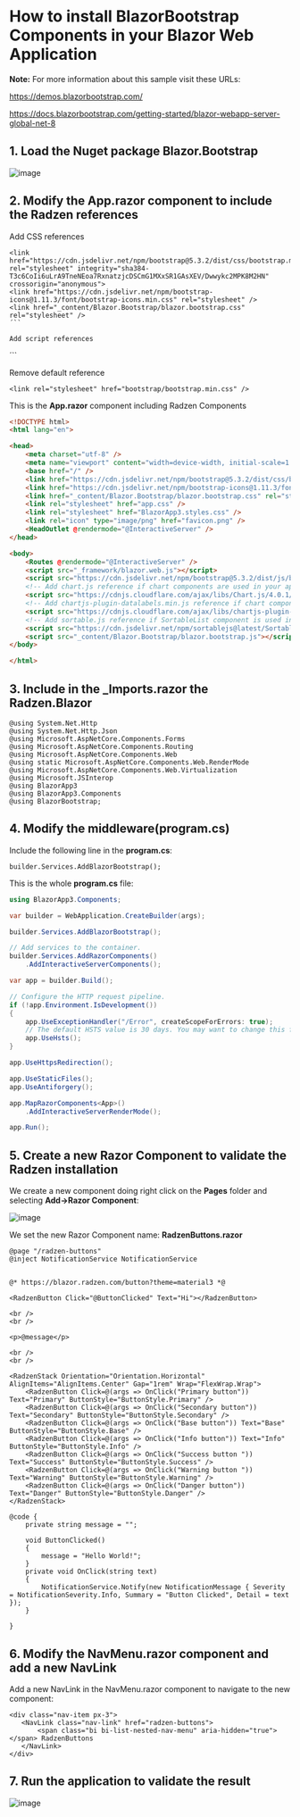 # How to install BlazorBootstrap Components in your Blazor Web Application

**Note:** For more information about this sample visit these URLs:

https://demos.blazorbootstrap.com/

https://docs.blazorbootstrap.com/getting-started/blazor-webapp-server-global-net-8

## 1. Load the Nuget package Blazor.Bootstrap

![image](https://github.com/user-attachments/assets/40e886f5-0367-43ae-aa95-d6271bf73149)

## 2. Modify the App.razor component to include the Radzen references

Add CSS references

```
<link href="https://cdn.jsdelivr.net/npm/bootstrap@5.3.2/dist/css/bootstrap.min.css" rel="stylesheet" integrity="sha384-T3c6CoIi6uLrA9TneNEoa7RxnatzjcDSCmG1MXxSR1GAsXEV/Dwwykc2MPK8M2HN" crossorigin="anonymous">
<link href="https://cdn.jsdelivr.net/npm/bootstrap-icons@1.11.3/font/bootstrap-icons.min.css" rel="stylesheet" />
<link href="_content/Blazor.Bootstrap/blazor.bootstrap.css" rel="stylesheet" />
´``

Add script references

```
<script src="https://cdn.jsdelivr.net/npm/bootstrap@5.3.2/dist/js/bootstrap.bundle.min.js" integrity="sha384-C6RzsynM9kWDrMNeT87bh95OGNyZPhcTNXj1NW7RuBCsyN/o0jlpcV8Qyq46cDfL" crossorigin="anonymous"></script>
<!-- Add chart.js reference if chart components are used in your application. -->
<script src="https://cdnjs.cloudflare.com/ajax/libs/Chart.js/4.0.1/chart.umd.js" integrity="sha512-gQhCDsnnnUfaRzD8k1L5llCCV6O9HN09zClIzzeJ8OJ9MpGmIlCxm+pdCkqTwqJ4JcjbojFr79rl2F1mzcoLMQ==" crossorigin="anonymous" referrerpolicy="no-referrer"></script>
<!-- Add chartjs-plugin-datalabels.min.js reference if chart components with data label feature is used in your application. -->
<script src="https://cdnjs.cloudflare.com/ajax/libs/chartjs-plugin-datalabels/2.2.0/chartjs-plugin-datalabels.min.js" integrity="sha512-JPcRR8yFa8mmCsfrw4TNte1ZvF1e3+1SdGMslZvmrzDYxS69J7J49vkFL8u6u8PlPJK+H3voElBtUCzaXj+6ig==" crossorigin="anonymous" referrerpolicy="no-referrer"></script>
<!-- Add sortable.js reference if SortableList component is used in your application. -->
<script src="https://cdn.jsdelivr.net/npm/sortablejs@latest/Sortable.min.js"></script>
<script src="_content/Blazor.Bootstrap/blazor.bootstrap.js"></script>
´``

Remove default reference

```
<link rel="stylesheet" href="bootstrap/bootstrap.min.css" />
```


This is the **App.razor** component including Radzen Components

```html
<!DOCTYPE html>
<html lang="en">

<head>
    <meta charset="utf-8" />
    <meta name="viewport" content="width=device-width, initial-scale=1.0" />
    <base href="/" />
    <link href="https://cdn.jsdelivr.net/npm/bootstrap@5.3.2/dist/css/bootstrap.min.css" rel="stylesheet" integrity="sha384-T3c6CoIi6uLrA9TneNEoa7RxnatzjcDSCmG1MXxSR1GAsXEV/Dwwykc2MPK8M2HN" crossorigin="anonymous">
    <link href="https://cdn.jsdelivr.net/npm/bootstrap-icons@1.11.3/font/bootstrap-icons.min.css" rel="stylesheet" />
    <link href="_content/Blazor.Bootstrap/blazor.bootstrap.css" rel="stylesheet" />
    <link rel="stylesheet" href="app.css" />
    <link rel="stylesheet" href="BlazorApp3.styles.css" />
    <link rel="icon" type="image/png" href="favicon.png" />
    <HeadOutlet @rendermode="@InteractiveServer" />
</head>

<body>
    <Routes @rendermode="@InteractiveServer" />
    <script src="_framework/blazor.web.js"></script>
    <script src="https://cdn.jsdelivr.net/npm/bootstrap@5.3.2/dist/js/bootstrap.bundle.min.js" integrity="sha384-C6RzsynM9kWDrMNeT87bh95OGNyZPhcTNXj1NW7RuBCsyN/o0jlpcV8Qyq46cDfL" crossorigin="anonymous"></script>
    <!-- Add chart.js reference if chart components are used in your application. -->
    <script src="https://cdnjs.cloudflare.com/ajax/libs/Chart.js/4.0.1/chart.umd.js" integrity="sha512-gQhCDsnnnUfaRzD8k1L5llCCV6O9HN09zClIzzeJ8OJ9MpGmIlCxm+pdCkqTwqJ4JcjbojFr79rl2F1mzcoLMQ==" crossorigin="anonymous" referrerpolicy="no-referrer"></script>
    <!-- Add chartjs-plugin-datalabels.min.js reference if chart components with data label feature is used in your application. -->
    <script src="https://cdnjs.cloudflare.com/ajax/libs/chartjs-plugin-datalabels/2.2.0/chartjs-plugin-datalabels.min.js" integrity="sha512-JPcRR8yFa8mmCsfrw4TNte1ZvF1e3+1SdGMslZvmrzDYxS69J7J49vkFL8u6u8PlPJK+H3voElBtUCzaXj+6ig==" crossorigin="anonymous" referrerpolicy="no-referrer"></script>
    <!-- Add sortable.js reference if SortableList component is used in your application. -->
    <script src="https://cdn.jsdelivr.net/npm/sortablejs@latest/Sortable.min.js"></script>
    <script src="_content/Blazor.Bootstrap/blazor.bootstrap.js"></script>
</body>

</html>
```

## 3. Include in the _Imports.razor the Radzen.Blazor

```razor
@using System.Net.Http
@using System.Net.Http.Json
@using Microsoft.AspNetCore.Components.Forms
@using Microsoft.AspNetCore.Components.Routing
@using Microsoft.AspNetCore.Components.Web
@using static Microsoft.AspNetCore.Components.Web.RenderMode
@using Microsoft.AspNetCore.Components.Web.Virtualization
@using Microsoft.JSInterop
@using BlazorApp3
@using BlazorApp3.Components
@using BlazorBootstrap;
```

## 4. Modify the middleware(program.cs)

Include the following line in the **program.cs**:

```
builder.Services.AddBlazorBootstrap();
```

This is the whole **program.cs** file:

```csharp
using BlazorApp3.Components;

var builder = WebApplication.CreateBuilder(args);

builder.Services.AddBlazorBootstrap();

// Add services to the container.
builder.Services.AddRazorComponents()
    .AddInteractiveServerComponents();

var app = builder.Build();

// Configure the HTTP request pipeline.
if (!app.Environment.IsDevelopment())
{
    app.UseExceptionHandler("/Error", createScopeForErrors: true);
    // The default HSTS value is 30 days. You may want to change this for production scenarios, see https://aka.ms/aspnetcore-hsts.
    app.UseHsts();
}

app.UseHttpsRedirection();

app.UseStaticFiles();
app.UseAntiforgery();

app.MapRazorComponents<App>()
    .AddInteractiveServerRenderMode();

app.Run();
```

## 5. Create a new Razor Component to validate the Radzen installation

We create a new component doing right click on the **Pages** folder and selecting **Add->Razor Component**:

![image](https://github.com/user-attachments/assets/37933abb-c0e6-4d84-afcc-19d531a4ff94)

We set the new Razor Component name: **RadzenButtons.razor**

```razor
@page "/radzen-buttons"
@inject NotificationService NotificationService


@* https://blazor.radzen.com/button?theme=material3 *@

<RadzenButton Click="@ButtonClicked" Text="Hi"></RadzenButton>

<br />
<br />

<p>@message</p>

<br />
<br />

<RadzenStack Orientation="Orientation.Horizontal" AlignItems="AlignItems.Center" Gap="1rem" Wrap="FlexWrap.Wrap">
    <RadzenButton Click=@(args => OnClick("Primary button")) Text="Primary" ButtonStyle="ButtonStyle.Primary" />
    <RadzenButton Click=@(args => OnClick("Secondary button")) Text="Secondary" ButtonStyle="ButtonStyle.Secondary" />
    <RadzenButton Click=@(args => OnClick("Base button")) Text="Base" ButtonStyle="ButtonStyle.Base" />
    <RadzenButton Click=@(args => OnClick("Info button")) Text="Info" ButtonStyle="ButtonStyle.Info" />
    <RadzenButton Click=@(args => OnClick("Success button ")) Text="Success" ButtonStyle="ButtonStyle.Success" />
    <RadzenButton Click=@(args => OnClick("Warning button ")) Text="Warning" ButtonStyle="ButtonStyle.Warning" />
    <RadzenButton Click=@(args => OnClick("Danger button")) Text="Danger" ButtonStyle="ButtonStyle.Danger" />
</RadzenStack>

@code {
    private string message = "";

    void ButtonClicked()
    {
        message = "Hello World!";
    }
    private void OnClick(string text)
    {
        NotificationService.Notify(new NotificationMessage { Severity = NotificationSeverity.Info, Summary = "Button Clicked", Detail = text });
    }

}
```

## 6. Modify the NavMenu.razor component and add a new NavLink

Add a new NavLink in the NavMenu.razor component to navigate to the new component:

```
<div class="nav-item px-3">
   <NavLink class="nav-link" href="radzen-buttons">
       <span class="bi bi-list-nested-nav-menu" aria-hidden="true"></span> RadzenButtons
   </NavLink>
</div>
```

## 7. Run the application to validate the result

![image](https://github.com/user-attachments/assets/1149cf90-4b85-446a-a16d-4e16a2413a06)
